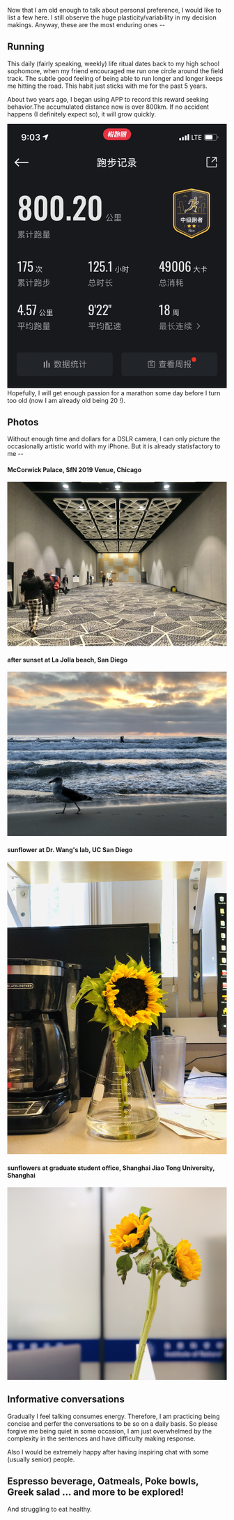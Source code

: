 Now that I am old enough to talk about personal preference, I would like to list a few here. I still observe the huge plasticity/variability in my decision makings. Anyway, these are the most enduring ones -- 

## Running
This daily (fairly speaking, weekly) life ritual dates back to my high school sophomore, when my friend encouraged me run one circle around the field track. The subtle good feeling of being able to run longer and longer keeps me hitting the road. This habit just sticks with me for the past 5 years.   

About two years ago, I began using APP to record this reward seeking behavior.The accumulated distance now is over 800km. If no accident happens (I definitely expect so), it will grow quickly.

![](IMG_7220.jpg)
Hopefully, I will get enough passion for a marathon some day before I turn too old (now I am already old being 20 !).

## Photos
Without enough time and dollars for a DSLR camera, I can only picture the occasionally artistic world with my iPhone. But it is already statisfactory to me --

#### McCorwick Palace, SfN 2019 Venue, Chicago
![](IMG_7261.JPG)
#### after sunset at La Jolla beach, San Diego
![](IMG_5368.jpg)
#### sunflower at Dr. Wang's lab, UC San Diego
![](IMG_7154.jpg)
#### sunflowers at graduate student office, Shanghai Jiao Tong University, Shanghai
![](IMG_4644.JPG)

## Informative conversations
Gradually I feel talking consumes energy. Therefore, I am practicing being concise and perfer the conversations to be so on a daily basis. So please forgive me being quiet in some occasion, I am just overwhelmed by the complexity in the sentences and have difficulty making response. 

Also I would be extremely happy after having inspiring chat with some (usually senior) people.

## Espresso beverage, Oatmeals, Poke bowls, Greek salad ... and more to be explored! 
And struggling to eat healthy.
